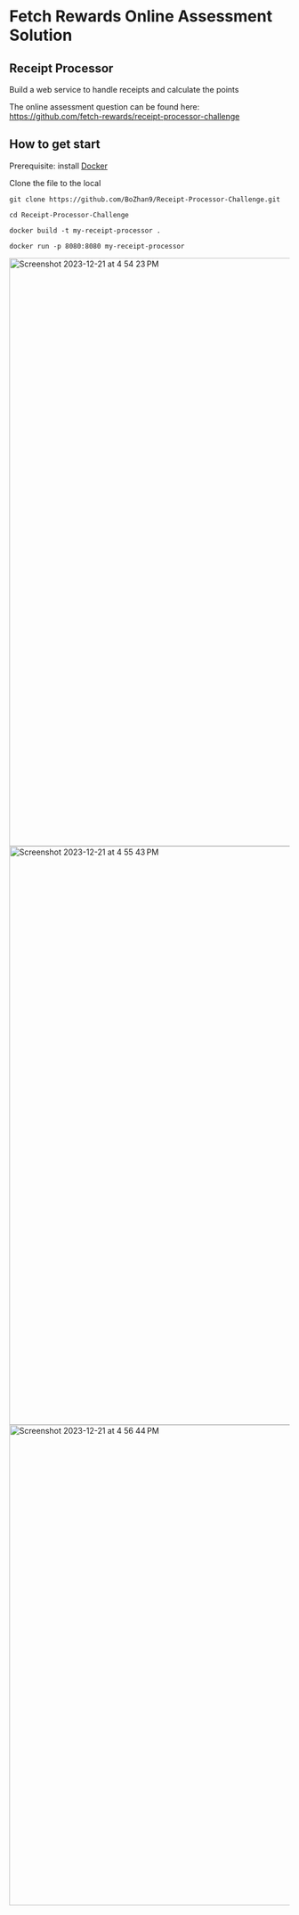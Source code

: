 # Fetch Rewards Online Assessment Solution

## Receipt Processor

Build a web service to handle receipts and calculate the points 

The online assessment question can be found here:
https://github.com/fetch-rewards/receipt-processor-challenge

## How to get start

Prerequisite: install [Docker](https://www.docker.com/get-started)

Clone the file to the local

`git clone https://github.com/BoZhan9/Receipt-Processor-Challenge.git`

`cd Receipt-Processor-Challenge`

`docker build -t my-receipt-processor .`

`docker run -p 8080:8080 my-receipt-processor`

<img width="1056" alt="Screenshot 2023-12-21 at 4 54 23 PM" src="https://github.com/BoZhan9/Receipt-Processor-Challenge/assets/60616192/694889e9-6d2d-4794-b11b-e8a6304afa23">

<img width="1039" alt="Screenshot 2023-12-21 at 4 55 43 PM" src="https://github.com/BoZhan9/Receipt-Processor-Challenge/assets/60616192/c52ed558-57a4-4c9f-be53-30d727f29751">

<img width="863" alt="Screenshot 2023-12-21 at 4 56 44 PM" src="https://github.com/BoZhan9/Receipt-Processor-Challenge/assets/60616192/4dc6643e-40ce-4994-ac11-72bf833e3151">
